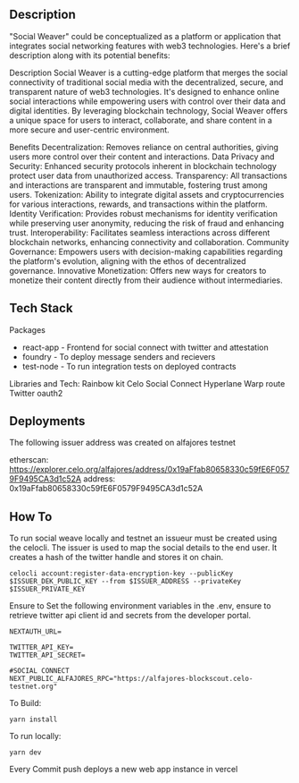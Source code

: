 ## Description
"Social Weaver" could be conceptualized as a platform or application that integrates social networking features with web3 technologies. Here's a brief description along with its potential benefits:

Description
Social Weaver is a cutting-edge platform that merges the social connectivity of traditional social media with the decentralized, secure, and transparent nature of web3 technologies. It's designed to enhance online social interactions while empowering users with control over their data and digital identities. By leveraging blockchain technology, Social Weaver offers a unique space for users to interact, collaborate, and share content in a more secure and user-centric environment.

Benefits
Decentralization: Removes reliance on central authorities, giving users more control over their content and interactions.
Data Privacy and Security: Enhanced security protocols inherent in blockchain technology protect user data from unauthorized access.
Transparency: All transactions and interactions are transparent and immutable, fostering trust among users.
Tokenization: Ability to integrate digital assets and cryptocurrencies for various interactions, rewards, and transactions within the platform.
Identity Verification: Provides robust mechanisms for identity verification while preserving user anonymity, reducing the risk of fraud and enhancing trust.
Interoperability: Facilitates seamless interactions across different blockchain networks, enhancing connectivity and collaboration.
Community Governance: Empowers users with decision-making capabilities regarding the platform's evolution, aligning with the ethos of decentralized governance.
Innovative Monetization: Offers new ways for creators to monetize their content directly from their audience without intermediaries.

## Tech Stack
Packages
- react-app - Frontend for social connect with twitter and attestation
- foundry - To deploy message senders and recievers
- test-node - To run integration tests on deployed contracts

Libraries and Tech:
Rainbow kit
Celo Social Connect
Hyperlane Warp route
Twitter oauth2

## Deployments
The following issuer address was created on alfajores testnet

etherscan: https://explorer.celo.org/alfajores/address/0x19aFfab80658330c59fE6F0579F9495CA3d1c52A
address: 0x19aFfab80658330c59fE6F0579F9495CA3d1c52A


## How To

To run social weave locally and testnet an issueur must be created using the celocli.
The issuer is used to map the social details to the end user. It creates a hash of the twitter handle and stores it on chain.

```
celocli account:register-data-encryption-key --publicKey $ISSUER_DEK_PUBLIC_KEY --from $ISSUER_ADDRESS --privateKey $ISSUER_PRIVATE_KEY
```

Ensure to 
Set the following environment variables in the .env, ensure to retrieve twitter api client id and secrets from the
developer portal. 

```
NEXTAUTH_URL=

TWITTER_API_KEY=
TWITTER_API_SECRET=

#SOCIAL CONNECT
NEXT_PUBLIC_ALFAJORES_RPC="https://alfajores-blockscout.celo-testnet.org"
```

To Build:
```
yarn install
```

To run locally:
```
yarn dev
```

Every Commit push deploys a new web app instance in vercel

